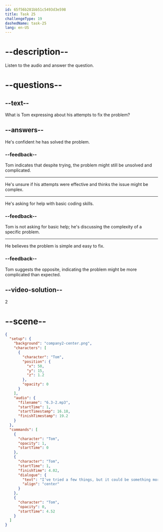 ```yaml
---
id: 65f56b281bb51c5493d3e598
title: Task 25
challengeType: 19
dashedName: task-25
lang: en-US
---
```


<!-- (Audio) Tom: I've tried a few things, but it could be something more complicated. -->

# --description--

Listen to the audio and answer the question.

# --questions--

## --text--

What is Tom expressing about his attempts to fix the problem?

## --answers--

He's confident he has solved the problem.

### --feedback--

Tom indicates that despite trying, the problem might still be unsolved and complicated.

---

He's unsure if his attempts were effective and thinks the issue might be complex.

---

He's asking for help with basic coding skills.

### --feedback--

Tom is not asking for basic help; he's discussing the complexity of a specific problem.

---

He believes the problem is simple and easy to fix.

### --feedback--

Tom suggests the opposite, indicating the problem might be more complicated than expected.

## --video-solution--

2

# --scene--

```json
{
  "setup": {
    "background": "company2-center.png",
    "characters": [
      {
        "character": "Tom",
        "position": {
          "x": 50,
          "y": 15,
          "z": 1.2
        },
        "opacity": 0
      }
    ],
    "audio": {
      "filename": "6.3-2.mp3",
      "startTime": 1,
      "startTimestamp": 16.18,
      "finishTimestamp": 19.2
    }
  },
  "commands": [
    {
      "character": "Tom",
      "opacity": 1,
      "startTime": 0
    },
    {
      "character": "Tom",
      "startTime": 1,
      "finishTime": 4.02,
      "dialogue": {
        "text": "I've tried a few things, but it could be something more complicated.",
        "align": "center"
      }
    },
    {
      "character": "Tom",
      "opacity": 0,
      "startTime": 4.52
    }
  ]
}
```
